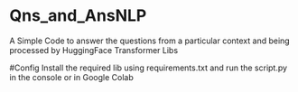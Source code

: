 # Qns_and_AnsNLP
 A Simple Code to answer the questions from a particular context and being processed by HuggingFace Transformer Libs

#Config
 Install the required lib using requirements.txt and run the script.py in the console or in Google Colab
